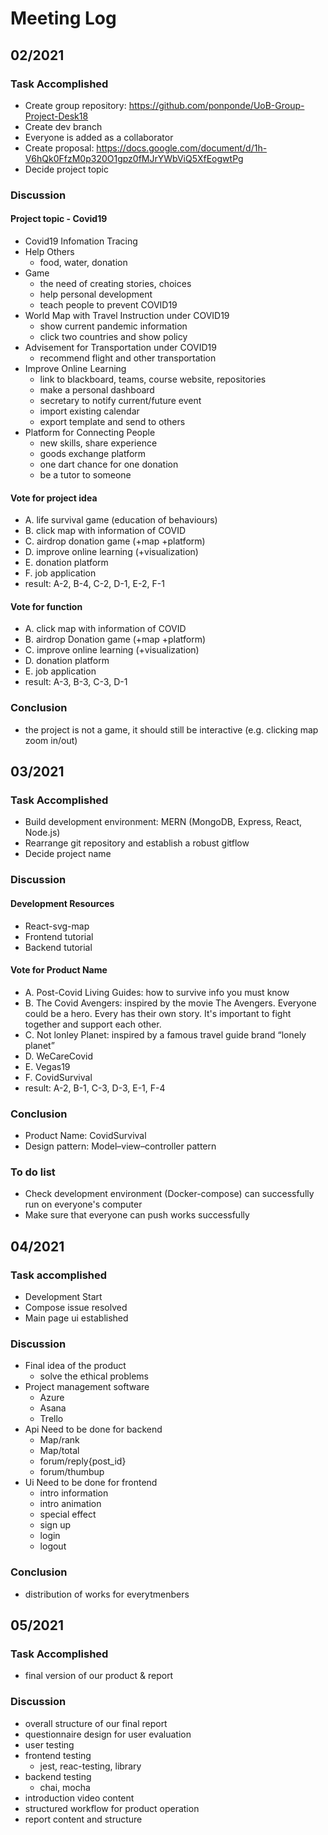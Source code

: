# Meeting Log
## 02/2021
### Task Accomplished
- Create group repository: https://github.com/ponponde/UoB-Group-Project-Desk18
- Create dev branch 
- Everyone is added as a collaborator
- Create proposal: https://docs.google.com/document/d/1h-V6hQk0FfzM0p320O1gpz0fMJrYWbViQ5XfEogwtPg
- Decide project topic
### Discussion
#### Project topic - Covid19
- Covid19 Infomation Tracing 
- Help Others
    - food, water, donation
- Game
    - the need of creating stories, choices
    - help personal development
    - teach people to prevent COVID19
- World Map with Travel Instruction under COVID19
    - show current pandemic information
    - click two countries and show policy
- Advisement for Transportation under COVID19
    - recommend flight and other transportation
- Improve Online Learning
    - link to blackboard, teams, course website, repositories
    - make a personal dashboard
    - secretary to notify current/future event
    - import existing calendar
    - export template and send to others
- Platform for Connecting People
    - new skills, share experience
    - goods exchange platform
    - one dart chance for one donation
    - be a tutor to someone
#### Vote for project idea
- A. life survival game (education of behaviours)
- B. click map with information of COVID
- C. airdrop donation game (+map +platform)
- D. improve online learning (+visualization)
- E. donation platform
- F. job application
- result: A-2, B-4, C-2, D-1, E-2, F-1 
#### Vote for function
-  A. click map with information of COVID
-  B. airdrop Donation game (+map +platform)
-  C. improve online learning (+visualization)
-  D. donation platform
-  E. job application
-  result: A-3, B-3, C-3, D-1
### Conclusion
-  the project is not a game, it should still be interactive (e.g. clicking map zoom in/out)

## 03/2021
### Task Accomplished
- Build development environment: MERN (MongoDB, Express, React, Node.js)
- Rearrange git repository and establish a robust gitflow
- Decide project name

### Discussion
#### Development Resources
- React-svg-map
- Frontend tutorial
- Backend tutorial
#### Vote for Product Name
- A. Post-Covid Living Guides: how to survive info you must know
- B. The Covid Avengers: inspired by the movie The Avengers. Everyone could be a hero. Every has their own story. It's important to fight together and support each other.
- C. Not lonley Planet: inspired by a famous travel guide brand “lonely planet”
- D. WeCareCovid
- E. Vegas19
- F. CovidSurvival
- result: A-2, B-1, C-3, D-3, E-1, F-4

### Conclusion
- Product Name: CovidSurvival
- Design pattern: Model–view–controller pattern
### To do list
- Check development environment (Docker-compose) can successfully run on everyone's computer 
- Make sure that everyone can push works successfully

## 04/2021
### Task accomplished
- Development Start
- Compose issue resolved
- Main page ui established
### Discussion
- Final idea of the product
    - solve the ethical problems
- Project management software
    - Azure
    - Asana
    - Trello
- Api Need to be done for backend
    - Map/rank
    - Map/total
    - forum/reply{post_id}
    - forum/thumbup
- Ui Need to be done for frontend
    - intro information
    - intro animation
    - special effect
    - sign up
    - login
    - logout
### Conclusion
- distribution of works for everytmenbers

## 05/2021
### Task Accomplished
- final version of our product & report
### Discussion
- overall structure of our final report
- questionnaire design for user evaluation
- user testing
- frontend testing
    - jest, reac-testing, library
- backend testing
    - chai, mocha
- introduction video content
- structured workflow for product operation
- report content and structure
